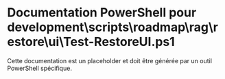 # Documentation PowerShell pour development\scripts\roadmap\rag\restore\ui\Test-RestoreUI.ps1

Cette documentation est un placeholder et doit être générée par un outil PowerShell spécifique.
